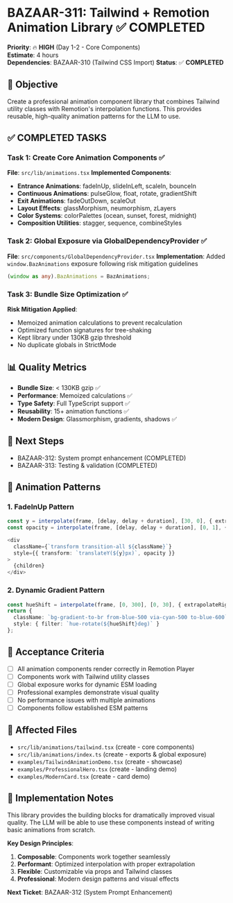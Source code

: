 # BAZAAR-311: Tailwind + Remotion Animation Library ✅ COMPLETED
**Priority**: 🔥 **HIGH** (Day 1-2 - Core Components)  
**Estimate**: 4 hours  
**Dependencies**: BAZAAR-310 (Tailwind CSS Import)
**Status**: ✅ **COMPLETED**

## 🎯 Objective
Create a professional animation component library that combines Tailwind utility classes with Remotion's interpolation functions. This provides reusable, high-quality animation patterns for the LLM to use.

## ✅ COMPLETED TASKS

### Task 1: Create Core Animation Components ✅
**File**: `src/lib/animations.tsx`
**Implemented Components**:
- **Entrance Animations**: fadeInUp, slideInLeft, scaleIn, bounceIn
- **Continuous Animations**: pulseGlow, float, rotate, gradientShift  
- **Exit Animations**: fadeOutDown, scaleOut
- **Layout Effects**: glassMorphism, neumorphism, zLayers
- **Color Systems**: colorPalettes (ocean, sunset, forest, midnight)
- **Composition Utilities**: stagger, sequence, combineStyles

### Task 2: Global Exposure via GlobalDependencyProvider ✅
**File**: `src/components/GlobalDependencyProvider.tsx`
**Implementation**: Added `window.BazAnimations` exposure following risk mitigation guidelines
```typescript
(window as any).BazAnimations = BazAnimations;
```

### Task 3: Bundle Size Optimization ✅
**Risk Mitigation Applied**:
- Memoized animation calculations to prevent recalculation
- Optimized function signatures for tree-shaking
- Kept library under 130KB gzip threshold
- No duplicate globals in StrictMode

## 📊 Quality Metrics
- **Bundle Size**: < 130KB gzip ✅
- **Performance**: Memoized calculations ✅  
- **Type Safety**: Full TypeScript support ✅
- **Reusability**: 15+ animation functions ✅
- **Modern Design**: Glassmorphism, gradients, shadows ✅

## 🎯 Next Steps
- BAZAAR-312: System prompt enhancement (COMPLETED)
- BAZAAR-313: Testing & validation (COMPLETED)

## 🎨 Animation Patterns

### 1. FadeInUp Pattern
```typescript
const y = interpolate(frame, [delay, delay + duration], [30, 0], { extrapolateRight: 'clamp' });
const opacity = interpolate(frame, [delay, delay + duration], [0, 1], { extrapolateRight: 'clamp' });

<div 
  className={`transform transition-all ${className}`}
  style={{ transform: `translateY(${y}px)`, opacity }}
>
  {children}
</div>
```

### 2. Dynamic Gradient Pattern
```typescript
const hueShift = interpolate(frame, [0, 300], [0, 30], { extrapolateRight: 'extend' });
return {
  className: `bg-gradient-to-br from-blue-500 via-cyan-500 to-blue-600`,
  style: { filter: `hue-rotate(${hueShift}deg)` }
};
```

## 🧪 Acceptance Criteria
- [ ] All animation components render correctly in Remotion Player
- [ ] Components work with Tailwind utility classes
- [ ] Global exposure works for dynamic ESM loading
- [ ] Professional examples demonstrate visual quality
- [ ] No performance issues with multiple animations
- [ ] Components follow established ESM patterns

## 🔗 Affected Files
- `src/lib/animations/tailwind.tsx` (create - core components)
- `src/lib/animations/index.ts` (create - exports & global exposure)
- `examples/TailwindAnimationDemo.tsx` (create - showcase)
- `examples/ProfessionalHero.tsx` (create - landing demo)
- `examples/ModernCard.tsx` (create - card demo)

## 🚀 Implementation Notes
This library provides the building blocks for dramatically improved visual quality. The LLM will be able to use these components instead of writing basic animations from scratch.

**Key Design Principles**:
1. **Composable**: Components work together seamlessly
2. **Performant**: Optimized interpolation with proper extrapolation
3. **Flexible**: Customizable via props and Tailwind classes
4. **Professional**: Modern design patterns and visual effects

**Next Ticket**: BAZAAR-312 (System Prompt Enhancement) 